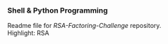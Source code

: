 ### Shell & Python Programming
Readme file for *RSA-Factoring-Challenge* repository.  
Highlight: RSA
